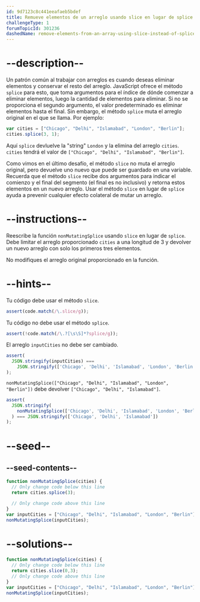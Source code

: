 ```yaml
---
id: 9d7123c8c441eeafaeb5bdef
title: Remueve elementos de un arreglo usando slice en lugar de splice
challengeType: 1
forumTopicId: 301236
dashedName: remove-elements-from-an-array-using-slice-instead-of-splice
---
```


# --description--

Un patrón común al trabajar con arreglos es cuando deseas eliminar elementos y conservar el resto del arreglo. JavaScript ofrece el método `splice` para esto, que toma argumentos para el índice de dónde comenzar a eliminar elementos, luego la cantidad de elementos para eliminar. Si no se proporciona el segundo argumento, el valor predeterminado es eliminar elementos hasta el final. Sin embargo, el método `splice` muta el arreglo original en el que se llama. Por ejemplo:

```js
var cities = ["Chicago", "Delhi", "Islamabad", "London", "Berlin"];
cities.splice(3, 1);
```

Aquí `splice` devluelve la "string" `London` y la elimina del arreglo `cities`. `cities` tendrá el valor de `["Chicago", "Delhi", "Islamabad", "Berlin"]`.

Como vimos en el último desafío, el método `slice` no muta el arreglo original, pero devuelve uno nuevo que puede ser guardado en una variable. Recuerda que el método `slice` recibe dos argumentos para indicar el comienzo y el final del segmento (el final es no inclusivo) y retorna estos elementos en un nuevo arreglo. Usar el método `slice` en lugar de `splice` ayuda a prevenir cualquier efecto colateral de mutar un arreglo.

# --instructions--

Reescribe la función `nonMutatingSplice` usando `slice` en lugar de `splice`. Debe limitar el arreglo proporcionado `cities` a una longitud de 3 y devolver un nuevo arreglo con solo los primeros tres elementos.

No modifiques el arreglo original proporcionado en la función.

# --hints--

Tu código debe usar el método `slice`.

```js
assert(code.match(/\.slice/g));
```

Tu código no debe usar el método `splice`.

```js
assert(!code.match(/\.?[\s\S]*?splice/g));
```

El arreglo `inputCities` no debe ser cambiado.

```js
assert(
  JSON.stringify(inputCities) ===
    JSON.stringify(['Chicago', 'Delhi', 'Islamabad', 'London', 'Berlin'])
);
```

`nonMutatingSplice(["Chicago", "Delhi", "Islamabad", "London", "Berlin"])` debe devolver `["Chicago", "Delhi", "Islamabad"]`.

```js
assert(
  JSON.stringify(
    nonMutatingSplice(['Chicago', 'Delhi', 'Islamabad', 'London', 'Berlin'])
  ) === JSON.stringify(['Chicago', 'Delhi', 'Islamabad'])
);
```

# --seed--

## --seed-contents--

```js
function nonMutatingSplice(cities) {
  // Only change code below this line
  return cities.splice(3);

  // Only change code above this line
}
var inputCities = ["Chicago", "Delhi", "Islamabad", "London", "Berlin"];
nonMutatingSplice(inputCities);
```

# --solutions--

```js
function nonMutatingSplice(cities) {
  // Only change code below this line
  return cities.slice(0,3);
  // Only change code above this line
}
var inputCities = ["Chicago", "Delhi", "Islamabad", "London", "Berlin"];
nonMutatingSplice(inputCities);
```
